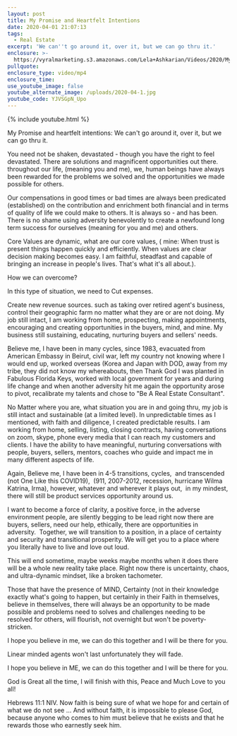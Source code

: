 ```yaml
---
layout: post
title: My Promise and Heartfelt Intentions
date: 2020-04-01 21:07:13
tags:
  - Real Estate
excerpt: 'We can''t go around it, over it, but we can go thru it.'
enclosure: >-
  https://vyralmarketing.s3.amazonaws.com/Lela+Ashkarian/Videos/2020/My+Promise+and+Heartfelt+Intentions.mp4
pullquote:
enclosure_type: video/mp4
enclosure_time:
use_youtube_image: false
youtube_alternate_image: /uploads/2020-04-1.jpg
youtube_code: YJVSGpN_Upo
---
```


{% include youtube.html %}

My Promise and heartfelt intentions: We can't go around it, over it, but we can go thru it.

You need not be shaken, devastated - though you have the right to feel devastated. There are solutions and magnificent opportunities out there. throughout our life, (meaning you and me), we, human beings have always been rewarded for the problems we solved and the opportunities we made possible for others.&nbsp;

Our compensations in good times or bad times are always been predicated (established) on the contribution and enrichment both financial and in terms of quality of life we could make to others. It is always so - and has been.&nbsp; There is no shame using adversity benevolently to create a newfound long term success for ourselves (meaning for you and me) and others.

Core Values are dynamic, what are our core values, ( mine: When trust is present things happen quickly and efficiently. When values are clear decision making becomes easy. I am faithful, steadfast and capable of bringing an increase in people's lives. That's what it's all about.).

How we can overcome?

In this type of situation, we need to Cut expenses.

Create new revenue sources. such as taking over retired agent's business, control their geographic farm no matter what they are or are not doing. My job still intact, I am working from home, prospecting, making appointments, encouraging and creating opportunities in the buyers, mind, and mine. My business still sustaining, educating, nurturing buyers and sellers' needs.

Believe me, I have been in many cycles, since 1983, evacuated from American Embassy in Beirut, civil war, left my country not knowing where I would end up, worked overseas (Korea and Japan with DOD, away from my tribe, they did not know my whereabouts, then Thank God I was planted in Fabulous Florida Keys, worked with local government for years and during life change and when another adversity hit me again the opportunity arose to pivot, recalibrate my talents and chose to "Be A Real Estate Consultant".

No Matter where you are, what situation you are in and going thru, my job is still intact and sustainable (at a limited level). In unpredictable times as I mentioned, with faith and diligence, I created predictable results. I am working from home, selling, listing, closing contracts, having conversations on zoom, skype, phone every media that I can reach my customers and clients. I have the ability to have meaningful, nurturing conversations with people, buyers, sellers, mentors, coaches who guide and impact me in many different aspects of life.&nbsp;

Again, Believe me, I have been in 4-5 transitions, cycles,&nbsp; and transcended&nbsp; (not One Like this COVID19),&nbsp; (911, 2007-2012, recession, hurricane Wilma Katrina, Irma), however, whatever and wherever it plays out,&nbsp; in my mindest, there will still be product services opportunity around us.&nbsp;

I want to become a force of clarity, a positive force, in the adverse environment people, are silently begging to be lead right now there are buyers, sellers, need our help, ethically, there are opportunities in adversity.&nbsp; Together, we will transition to a position, in a place of certainty and security and transitional prosperity. We will get you to a place where you literally have to live and love out loud.

This will end sometime, maybe weeks maybe months when it does there will be a whole new reality take place. Right now there is uncertainty, chaos, and ultra-dynamic mindset, like a broken tachometer.&nbsp;

Those that have the presence of MIND, Certainty (not in their knowledge exactly what's going to happen, but certainly in their Faith in themselves, believe in themselves, there will always be an opportunity to be made possible and problems need to solves and challenges needing to be resolved for others, will flourish, not overnight but won't be poverty-stricken. &nbsp;&nbsp;

I hope you believe in me, we can do this together and I will be there for you.&nbsp;

Linear minded agents won't last unfortunately they will fade. &nbsp;

I hope you believe in ME, we can do this together and I will be there for you.

God is Great all the time, I will finish with this, Peace and Much Love to you all\!

Hebrews 11:1 NIV. Now faith is being sure of what we hope for and certain of what we do not see ... And without faith, it is impossible to please God, because anyone who comes to him must believe that he exists and that he rewards those who earnestly seek him.